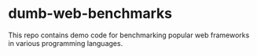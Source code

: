 # dumb-web-benchmarks
This repo contains demo code for benchmarking popular web frameworks in various programming languages.
